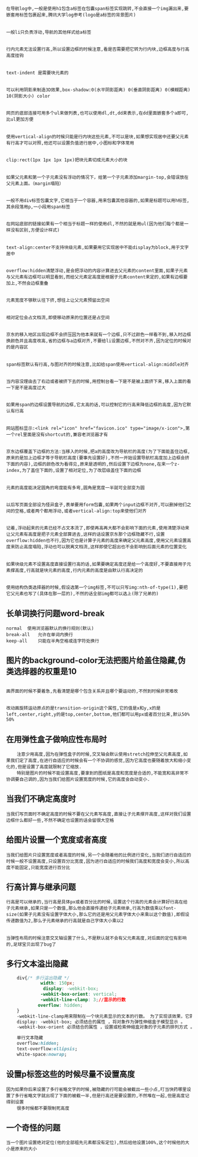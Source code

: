 ## 
    在导航log中,一般是使用h1包含a标签在包囊span标签实现跳转,不会直接一个img漏出来,要嵌套用标签包裹起来,腾讯大学log参考(logo是a标签的背景图片)
## 
    一般li只负责浮动,导航的其他样式给a标签
## 
    行内元素无法设置行高,所以设置边框的时候注意,看是否需要把它转为行内块,边框高度与行高高度挂钩
## 
    text-indent 是需要块元素的
## 
    可以利用阴影来制造3D效果,box-shadow:0(水平阴影距离) 0(垂直阴影距离) 0(模糊距离) 10(阴影大小) color
## 
    网页的底部连接可用多个ul来做列表,也可以使用dl,dt,dd来表示,在dd里面嵌套多个a即可,比ul更加方便
## 
    使用vertical-align的时候只能是行内块这些元素,不可以是块,如果想实现居中还要父元素有行高才可以对照,他还可以设置负值进行居中,小图标和字体常用
## 
    clip:rect(1px 1px 1px 1px)把块元素切成元素大小的块
## 
    如果父元素和第一个子元素没有浮动的情况下，给第一个子元素添加margin-top,会错误放在父元素上面。（margin塌陷）
## 
    一般不用div标签包囊文字,它相当于一个容器,用来包囊其他容器的,如果是标题可以用h标签,其余段落用p,一小段用span标签
## 
    在网站底部的链接如果有一个相当于标题一样的使用dl,不然的就是用ul(因为他们每个都是一样没有区别,方便设计样式)
## 
    text-align:center不支持块级元素,如果要用它实现居中不能display为block,用于文字居中
## 
    overflow:hidden清楚浮动,是会把浮动的内容计算进去父元素的content里面,如果子元素与父元素有边框可以明显看到,而给父元素定高度是根据子元素content来定的,如果有边框要加上,不然会边框重叠
## 
    元素宽度不够默认往下挤,想往上让父元素预留出空间
## 
    相对定位会占文档流,即使移动原来的位置还是占空间
## 
    京东的移入地区出现边框不会挤压因为他本来就有一个边框,只不过颜色一样看不到,移入时边框换颜色并且高度改高,省的边框与a边框对齐,不要给li设置边框,不然对不齐,因为定位的时候对的是内容区
## 
    span标签默认有行高,与图对齐的时候注意,比如给span使用vertical-align:middle对齐
## 
    当内容没理由去了右边或者被挤下去的时候,用控制台看一下是不是被上面挤下来,移入上面的看一下是不是高度过大
## 
    如果用span的边框设置导航的边框,它太高的话,可以控制它的行高来降低边框的高度,因为它默认有行高
## 
    网站图标显示:<link rel="icon" href="favicon.ico" type="image/x-icon">,第一个rel里面是没有shortcut的,兼容老浏览器才有
## 
    京东边框覆盖下边框的方法:当移入的时候,把a的高度改为导航栏的高度(为了下面能盖住边框,原来的是加上边框才等于导航栏高度(要事先设置好),不然一开始设置导航栏高度加上边框会挤下面的内容),边框的颜色改为看得见,原来是透明的,然后设置下边框为none,在来一个z-index,为了盖住下面的,设置了相对定位,为了改层级盖住下面的边框
## 
    元素的高度能决定圆角的弯度能有多弯,圆角是宽度一半就可全部变为圆
##
    以后写页面全部设为怪异盒子,表单要用form包囊,如果两个input边框不对齐,可以删掉他们之间的空格,或者两个都用浮动,或者vertical-align:top来使他们对齐
##
    记着,浮动起来的元素已经不占文本流了,即使再高再大都不会影响下面的元素,使用清楚浮动来让父元素有高度是把子元素全部算进去,这样的话设置京东那个边框隐藏不行,设置overflow:hidden也不行,因为它也是计算子元素的高度来确定父元素高度,使用父元素设置高度来防止高度塌陷,浮动也可以脱离文档流,这样即使它超出也不会影响到后面元素的位置变化
##
    如果块级元素不设置高度直接设置行高的话,如果要确定高度还是给一个高度好,不要直接用子元素撑高度,行高就是块元素的高度,行内元素的高度是由默认行高决定的
## 
    使用结构伪类选择器的时候,假设选第一个img标签,不可以只写img:nth-of-type(1),要把它父元素也写了(具体在那一层的),不然的话全部img都可以选上(除了兄弟的)
## 长单词换行问题word-break
    normal	使用浏览器默认的换行规则(默认)
    break-all	允许在单词内换行
    keep-all	只能在半角空格或连字符处换行
## 图片的background-color无法把图片给盖住隐藏,伪类选择器的权重是10
## 
    画界面的时候不要着急,先看清楚是哪个包含关系并且哪个要运动的,不然到时候非常难改
## 
    改动画旋转运动原点的是transition-origin这个属性,它的值是x和y,x的是left,center,right,y的是top,center,bottom,他们都可以用px或者百分比来,默认50% 50%
## 在用弹性盒子做响应性布局时
        注意少用高度,因为在弹性盒子的时候,交叉轴会默认使用stretch拉伸至父元素高度,如果我们定了高度,在进行自适应的时候会有一个不协调的感觉,因为它高度也要随着放大和缩小变化的,但是设置了高度就限制了它缩放.
        特别是图片的时候不能设置高度,要拿到的图纸是高度和宽度是合适的,不能宽和高非常不协调要自己调的,因为当我们给图片设置宽度的时候,它的高度会自动变小.
## 当我们不确定高度时
    当我们写页面时不确定高度的时候不要在父元素写高度,直接让子元素撑开高度,这样对我们设置边框什么都好一些,不然不确定也设置的话会留很大空格

## 给图片设置一个宽度或者高度
    当我们给图片只设置宽度或者高度的时候,另一个会随着他的比例进行变化,当我们进行自适应的时候一般不设置高度,只设置百分比宽度,因为进行自适应的时候我们高度和宽度会变小,所以高度不能固定,只能宽度进行百分比
## 行高计算与继承问题
    行高是可以继承的,当行高是具体px或者百分比的时候,设置这个行高的元素会计算好行高在给子元素继承,如果只是一个数值,那么他会直接传递给子元素继承,行高为数值乘以font-size(如果子元素没有设置字体大小,那么它的还是用父元素字体大小来乘以这个数值),即假设传递数值为2,那么子元素继承的行高就是自己字体大小乘以2
## 
    当弹性布局的时候注意交叉轴设置了什么,不是默认就不会有父元素高度,对后面的定位有影响的,足球宝贝出现了bug了
## 多行文本溢出隐藏
```css
    div{/* 多行溢出隐藏 */
             width: 150px;
              display: -webkit-box;
             -webkit-box-orient: vertical;
             -webkit-line-clamp: 3;//显示的行数
            overflow: hidden;
    }
    -webkit-line-clamp用来限制在一个块元素显示的文本的行数。 为了实现该效果，它需要组合其他的WebKit属性。常见结合属性：
    display: -webkit-box; 必须结合的属性 ，将对象作为弹性伸缩盒子模型显示 。
    -webkit-box-orient 必须结合的属性 ，设置或检索伸缩盒对象的子元素的排列方式 。

    单行文本隐藏
    overflow:hidden;
    text-overflow:ellipsis;
    white-space:nowrap;
```
## 设置p标签这些的时候尽量不设置高度
    因为如果你后来设置了多行省略文字的时候,被隐藏的行可能会被截出一些小点,叮当快药哪里设置了多行省略文字就出现了下面的被截一半,但是行高还是要设置的,不然堆在一起,但是高度记得别设置
        很多时候都不要限制死高度
## 一个奇怪的问题
    当一个图片设置绝对定位(他的全部祖先元素都没有定位),然后给他设置100%,这个时候他的大小是原来的大小
